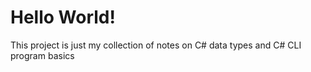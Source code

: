 # Hello World!

This project is just my collection of notes on C# data types and C# CLI program basics